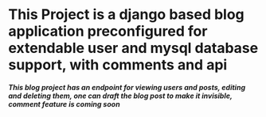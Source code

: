 <h1>This Project is a django based blog application preconfigured for extendable user and mysql database support, with comments and api</h1>

<h5>This blog project has an endpoint for viewing users and posts, editing and deleting them, one can draft the blog post to make it invisible, comment feature is coming soon</h5>